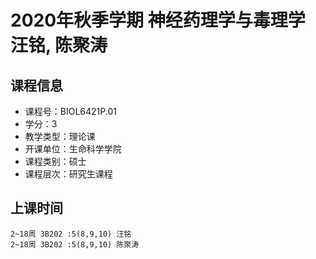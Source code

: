 # 2020年秋季学期 神经药理学与毒理学 汪铭, 陈聚涛






## 课程信息

- 课程号：BIOL6421P.01
- 学分：3
- 教学类型：理论课
- 开课单位：生命科学学院
- 课程类别：硕士
- 课程层次：研究生课程

## 上课时间

```
2~18周 3B202 :5(8,9,10) 汪铭
2~18周 3B202 :5(8,9,10) 陈聚涛
```

